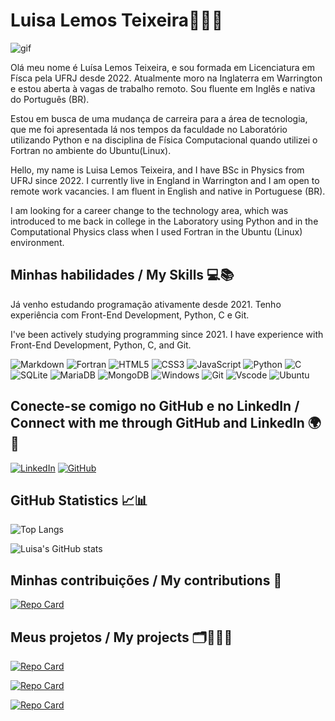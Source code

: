 # Luisa Lemos Teixeira👩🏻‍🏫
![gif](https://comunidade.querodobra.com.br/uploads/default/original/1X/3fd3ad17107f86794a6fb9aa6a94d704ec170eea.gif)

Olá meu nome é Luísa Lemos Teixeira, e sou formada em Licenciatura em Físca pela UFRJ desde 2022. Atualmente moro na Inglaterra em Warrington e estou aberta à vagas de trabalho remoto. Sou fluente em Inglês e nativa do Português (BR).

Estou em busca de uma mudança de carreira para a área de tecnologia, que me foi apresentada lá nos tempos da faculdade no Laboratório utilizando Python e na disciplina de Física Computacional quando utilizei o Fortran no ambiente do Ubuntu(Linux).

Hello, my name is Luisa Lemos Teixeira, and I have BSc in Physics from UFRJ since 2022. I currently live in England in Warrington and I am open to remote work vacancies. I am fluent in English and native in Portuguese (BR).

I am looking for a career change to the technology area, which was introduced to me back in college in the Laboratory using Python and in the Computational Physics class when I used Fortran in the Ubuntu (Linux) environment.

## Minhas habilidades / My Skills 💻📚
Já venho estudando programação ativamente desde 2021. Tenho experiência com Front-End Development, Python, C e Git.

I've been actively studying programming since 2021. I have experience with Front-End Development, Python, C, and Git.

![Markdown](https://img.shields.io/badge/Markdown-000?style=for-the-badge&logo=markdown)
![Fortran](https://img.shields.io/badge/Fortran-%23734F96.svg?style=for-the-badge&logo=fortran&logoColor=white)
![HTML5](https://img.shields.io/badge/HTML5-E34F26?style=for-the-badge&logo=html5&logoColor=white)
![CSS3](https://img.shields.io/badge/CSS3-1572B6?style=for-the-badge&logo=css3&logoColor=white)
![JavaScript](https://img.shields.io/badge/JavaScript-F7DF1E?style=for-the-badge&logo=javascript&logoColor=black)
![Python](https://img.shields.io/badge/python-3670A0?style=for-the-badge&logo=python&logoColor=ffdd54)
![C](https://img.shields.io/badge/C-00599C?style=for-the-badge&logo=c&logoColor=white)
![SQLite](https://img.shields.io/badge/SQLite-000?style=for-the-badge&logo=sqlite&logoColor=07405E)
![MariaDB](https://img.shields.io/badge/MariaDB-003545?style=for-the-badge&logo=mariadb&logoColor=white)
![MongoDB](https://img.shields.io/badge/MongoDB-%234ea94b.svg?style=for-the-badge&logo=mongodb&logoColor=white)
![Windows](https://img.shields.io/badge/Windows-000?style=for-the-badge&logo=windows&logoColor=2CA5E0)
![Git](https://img.shields.io/badge/GIT-E44C30?style=for-the-badge&logo=git&logoColor=white)
![Vscode](https://img.shields.io/badge/Vscode-007ACC?style=for-the-badge&logo=visual-studio-code&logoColor=white)
![Ubuntu](https://img.shields.io/badge/Ubuntu-35495E?style=for-the-badge&logo=ubuntu&logoColor=2CA5E0)


## Conecte-se comigo no GitHub e no LinkedIn / Connect with me through GitHub and LinkedIn 🌍📱

[![LinkedIn](https://img.shields.io/badge/LinkedIn-0077B5?style=for-the-badge&logo=linkedin&logoColor=white)](https://www.linkedin.com/in/luisa-lemos-teixeira/)
[![GitHub](https://img.shields.io/badge/GitHub-100000?style=for-the-badge&logo=github&logoColor=white)](https://github.com/Luisaphysics22)

## GitHub Statistics 📈📊

![Top Langs](https://github-readme-stats-git-masterrstaa-rickstaa.vercel.app/api/top-langs/?username=Luisaphysics22&show_icons=true&theme=neon)

![Luisa's GitHub stats](https://github-readme-stats.vercel.app/api?username=Luisaphysics22&show_icons=true&theme=neon)

## Minhas contribuições / My contributions 🎯

[![Repo Card](https://github-readme-stats.vercel.app/api/pin/?username=Luisaphysics22&repo=dio-lab-open-source&bg_color=000&border_color=30A3DC&show_icons=true&theme=neon)](https://github.com/Luisaphysics22/dio-lab-open-source)


## Meus projetos / My projects 🗂️👩🏻‍💻

[![Repo Card](https://github-readme-stats.vercel.app/api/pin/?username=Luisaphysics22&repo=banking_system_luisa_l_teixeira&bg_color=000&border_color=30A3DC&show_icons=true&theme=neon)](https://github.com/Luisaphysics22/banking_system_luisa_l_teixeira.git)

[![Repo Card](https://github-readme-stats.vercel.app/api/pin/?username=Luisaphysics22&repo=new_banking_system&bg_color=000&border_color=30A3DC&show_icons=true&theme=neon)](https://github.com/Luisaphysics22/new_banking_system.git)

[![Repo Card](https://github-readme-stats.vercel.app/api/pin/?username=Luisaphysics22&repo=secret_word_game&bg_color=000&border_color=30A3DC&show_icons=true&theme=neon)](https://github.com/Luisaphysics22/secret_word_game.git)

